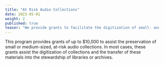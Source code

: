 ```yaml
---
title: "At Risk Audio Collections"
date: 2023-05-01
weight: 2
published: true
teaser: "We provide grants to facilitate the digitization of small- and medium-sized at-risk audio collections."
---
```


This program provides grants of up to $10,000 to
assist the preservation of small or medium-sized, at-risk 
audio collections. In most cases, these grants assist
the digitization of collections and the transfer of 
these materials into the stewardship of libraries or archives. 